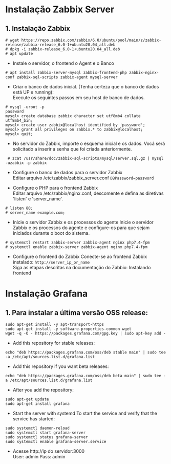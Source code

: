 # Instalação Zabbix Server  
## 1. Instalação Zabbix  
```
# wget https://repo.zabbix.com/zabbix/6.0/ubuntu/pool/main/z/zabbix-release/zabbix-release_6.0-1+ubuntu20.04_all.deb
# dpkg -i zabbix-release_6.0-1+ubuntu20.04_all.deb
# apt update
```
- Instale o servidor, o frontend o Agent e o Banco  
```
# apt install zabbix-server-mysql zabbix-frontend-php zabbix-nginx-conf zabbix-sql-scripts zabbix-agent mysql-server
```
-  Criar o banco de dados inicial. (Tenha certeza que o banco de dados está UP e running):  
Execute os seguintes passos em seu host de banco de dados.
```
# mysql -uroot -p
password
mysql> create database zabbix character set utf8mb4 collate utf8mb4_bin;
mysql> create user zabbix@localhost identified by 'password';
mysql> grant all privileges on zabbix.* to zabbix@localhost;
mysql> quit;
```
- No servidor do Zabbix, importe o esquema inicial e os dados. Vocá será solicitado a inserir a senha que foi criada anteriormente.

` # zcat /usr/share/doc/zabbix-sql-scripts/mysql/server.sql.gz | mysql -uzabbix -p zabbix` 
-  Configure o banco de dados para o servidor Zabbix  
Editar arquivo /etc/zabbix/zabbix_server.conf
`DBPassword=password`  

- Configure o PHP para o frontend Zabbix  
Editar arquivo /etc/zabbix/nginx.conf, descomente e defina as diretivas 'listen' e 'server_name'.
```
# listen 80;
# server_name example.com;
```
- Inicie o servidor Zabbix e os processos do agente
Inicie o servidor Zabbix e os processos do agente e configure-os para que sejam iniciados durante o boot do sistema.
```
# systemctl restart zabbix-server zabbix-agent nginx php7.4-fpm
# systemctl enable zabbix-server zabbix-agent nginx php7.4-fpm
```
- Configure o frontend do Zabbix
Conecte-se ao frontend Zabbix instalado: `http://server_ip_or_name`  
Siga as etapas descritas na documentação do Zabbix: Instalando frontend

# Instalação Grafana
## 1. Para instalar a última versão OSS release:
```
sudo apt-get install -y apt-transport-https
sudo apt-get install -y software-properties-common wget
wget -q -O - https://packages.grafana.com/gpg.key | sudo apt-key add -
``` 
- Add this repository for stable releases:

`echo "deb https://packages.grafana.com/oss/deb stable main" | sudo tee -a /etc/apt/sources.list.d/grafana.list`

- Add this repository if you want beta releases:

`echo "deb https://packages.grafana.com/oss/deb beta main" | sudo tee -a /etc/apt/sources.list.d/grafana.list`

- After you add the repository:
```
sudo apt-get update
sudo apt-get install grafana
``` 
- Start the server with systemd
To start the service and verify that the service has started:
```
sudo systemctl daemon-reload
sudo systemctl start grafana-server
sudo systemctl status grafana-server
sudo systemctl enable grafana-server.service
``` 
- Acesse http://ip do servidor:3000  
User: admin
Pass: admin
